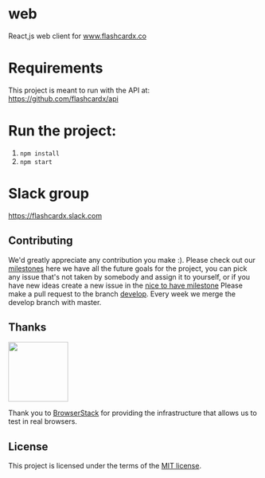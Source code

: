 # web
React,js web client for www.flashcardx.co

# Requirements
This project is meant to run with the API at: https://github.com/flashcardx/api

# Run the project:
1) `npm install`
2)  `npm start`

# Slack group
https://flashcardx.slack.com

## Contributing

We'd greatly appreciate any contribution you make :).
Please check out our [milestones](https://github.com/flashcardx/web/milestones) here we have all the future goals for the project, you can pick any issue that's not taken by somebody and assign it to yourself, or if you have new ideas create a new issue in the [nice to have milestone](https://github.com/flashcardx/web/milestone/3) 
Please make a pull request to the branch [develop](https://github.com/flashcardx/web/tree/develop). Every week we merge the develop branch with master.


## Thanks

[<img src="https://www.browserstack.com/images/mail/browserstack-logo-footer.png" width="120">](https://www.browserstack.com/)

Thank you to [BrowserStack](https://www.browserstack.com/) for providing the infrastructure that allows us to test in real browsers.

## License

This project is licensed under the terms of the
[MIT license](https://github.com/flashcardx/web/blob/master/LICENSE).
